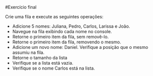 #Exercício final

Crie uma fila e execute as seguintes operações:
* Adicione 5 nomes: Juliana, Pedro, Carlos, Larissa e João.
* Navegue na fila exibindo cada nome no console.
* Retorne o primeiro item da fila, sem removê-lo.
* Retorne o primeiro item da fila, removendo o mesmo.
* Adicione um novo nome: Daniel. Verifique a posição que o mesmo assumiu na fila.
* Retorne o tamanho da lista
* Verifique se a lista está vazia.
* Verifique se o nome Carlos está na lista.